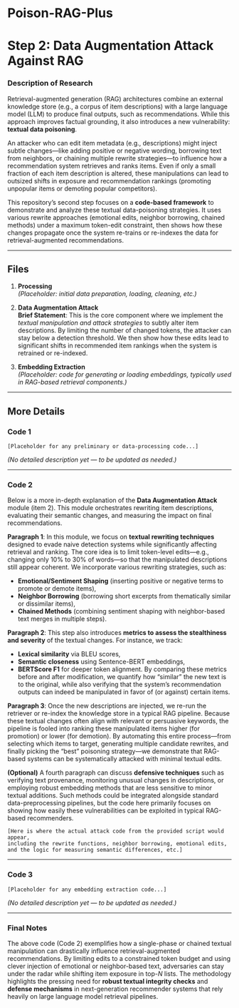 # Poison-RAG-Plus
# Step 2: Data Augmentation Attack Against RAG

### Description of Research
Retrieval-augmented generation (RAG) architectures combine an external knowledge store (e.g., a corpus of item descriptions) with a large language model (LLM) to produce final outputs, such as recommendations. While this approach improves factual grounding, it also introduces a new vulnerability: **textual data poisoning**.

An attacker who can edit item metadata (e.g., descriptions) might inject subtle changes—like adding positive or negative wording, borrowing text from neighbors, or chaining multiple rewrite strategies—to influence how a recommendation system retrieves and ranks items. Even if only a small fraction of each item description is altered, these manipulations can lead to outsized shifts in exposure and recommendation rankings (promoting unpopular items or demoting popular competitors).

This repository’s second step focuses on a **code-based framework** to demonstrate and analyze these textual data-poisoning strategies. It uses various rewrite approaches (emotional edits, neighbor borrowing, chained methods) under a maximum token-edit constraint, then shows how these changes propagate once the system re-trains or re-indexes the data for retrieval-augmented recommendations.

---

## Files

1. **Processing**  
   *(Placeholder: initial data preparation, loading, cleaning, etc.)*

2. **Data Augmentation Attack**  
   **Brief Statement**: This is the core component where we implement the _textual manipulation and attack strategies_ to subtly alter item descriptions. By limiting the number of changed tokens, the attacker can stay below a detection threshold. We then show how these edits lead to significant shifts in recommended item rankings when the system is retrained or re-indexed.

3. **Embedding Extraction**  
   *(Placeholder: code for generating or loading embeddings, typically used in RAG-based retrieval components.)*

---

## More Details

### Code 1
```plaintext
[Placeholder for any preliminary or data-processing code...]
```
*(No detailed description yet — to be updated as needed.)*

---

### Code 2

Below is a more in-depth explanation of the **Data Augmentation Attack** module (item 2). This module orchestrates rewriting item descriptions, evaluating their semantic changes, and measuring the impact on final recommendations.

**Paragraph 1**: In this module, we focus on **textual rewriting techniques** designed to evade naive detection systems while significantly affecting retrieval and ranking. The core idea is to limit token-level edits—e.g., changing only 10% to 30% of words—so that the manipulated descriptions still appear coherent. We incorporate various rewriting strategies, such as:
  - **Emotional/Sentiment Shaping** (inserting positive or negative terms to promote or demote items),
  - **Neighbor Borrowing** (borrowing short excerpts from thematically similar or dissimilar items),
  - **Chained Methods** (combining sentiment shaping with neighbor-based text merges in multiple steps).

**Paragraph 2**: This step also introduces **metrics to assess the stealthiness and severity** of the textual changes. For instance, we track:
  - **Lexical similarity** via BLEU scores,
  - **Semantic closeness** using Sentence-BERT embeddings,
  - **BERTScore F1** for deeper token alignment.
By comparing these metrics before and after modification, we quantify how “similar” the new text is to the original, while also verifying that the system’s recommendation outputs can indeed be manipulated in favor of (or against) certain items.

**Paragraph 3**: Once the new descriptions are injected, we re-run the retriever or re-index the knowledge store in a typical RAG pipeline. Because these textual changes often align with relevant or persuasive keywords, the pipeline is fooled into ranking these manipulated items higher (for promotion) or lower (for demotion). By automating this entire process—from selecting which items to target, generating multiple candidate rewrites, and finally picking the “best” poisoning strategy—we demonstrate that RAG-based systems can be systematically attacked with minimal textual edits.

**(Optional)** A fourth paragraph can discuss **defensive techniques** such as verifying text provenance, monitoring unusual changes in descriptions, or employing robust embedding methods that are less sensitive to minor textual additions. Such methods could be integrated alongside standard data-preprocessing pipelines, but the code here primarily focuses on showing how easily these vulnerabilities can be exploited in typical RAG-based recommenders.

```plaintext
[Here is where the actual attack code from the provided script would appear,
including the rewrite functions, neighbor borrowing, emotional edits,
and the logic for measuring semantic differences, etc.]
```

---

### Code 3
```plaintext
[Placeholder for any embedding extraction code...]
```
*(No detailed description yet — to be updated as needed.)*

---

### Final Notes
The above code (Code 2) exemplifies how a single-phase or chained textual manipulation can drastically influence retrieval-augmented recommendations. By limiting edits to a constrained token budget and using clever injection of emotional or neighbor-based text, adversaries can stay under the radar while shifting item exposure in top-$N$ lists. The methodology highlights the pressing need for **robust textual integrity checks** and **defense mechanisms** in next-generation recommender systems that rely heavily on large language model retrieval pipelines.

